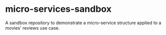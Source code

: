 # micro-services-sandbox
A sandbox repository to demonstrate a micro-service structure applied to a movies' reviews use case.
